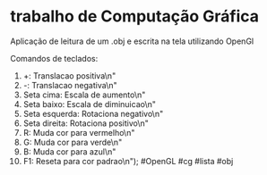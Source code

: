 ﻿<h1>trabalho de Computação Gráfica</h1>

Aplicação de leitura de um .obj e escrita na tela utilizando OpenGl

Comandos de teclados:
1. +: Translacao positiva\n"
2. -: Translacao negativa\n"
3. Seta cima: Escala de aumento\n"
4. Seta baixo: Escala de diminuicao\n"
5. Seta esquerda: Rotaciona negativo\n"
6. Seta direita: Rotaciona positivo\n"
7. R: Muda cor para vermelho\n"
8. G: Muda cor para verde\n"
9. B: Muda cor para azul\n"
10. F1: Reseta para cor padrao\n");
                                        #OpenGL #cg #lista #obj
